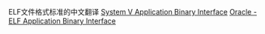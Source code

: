 ELF文件格式标准的中文翻译
[System V Application Binary Interface](http://www.sco.com/developers/gabi/latest/contents.html)
[Oracle - ELF Application Binary Interface](https://docs.oracle.com/cd/E37838_01/html/E36783/glcfv.html#scrolltoc)

